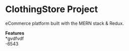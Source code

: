 # ClothingStore Project

eCommerce platform built with the MERN stack & Redux.

**Features**\
*gvdfvdf\
-6543
